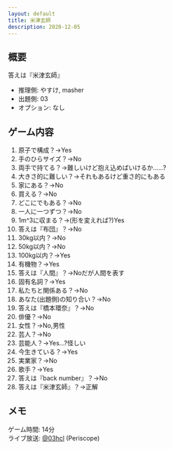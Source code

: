 ```yaml
---
layout: default
title: 米津玄師
description: 2020-12-05
---
```


## 概要

答えは『米津玄師』

- 推理側: やすけ, masher
- 出題側: 03
- オプション: なし

## ゲーム内容

1. 原子で構成？→Yes
2. 手のひらサイズ？→No
3. 両手で持てる？→難しいけど抱え込めばいけるか……?
4. 大きさ的に難しい？→それもあるけど重さ的にもある
5. 家にある？→No
6. 買える？→No
7. どこにでもある？→No
8. 一人に一つずつ？→No
9. 1m^3に収まる？→(形を変えれば?)Yes
10. 答えは『布団』？→No
11. 30kg以内？→No
12. 50kg以内？→No
13. 100kg以内？→Yes
14. 有機物？→Yes
15. 答えは『人間』？→Noだが人間を表す
16. 固有名詞？→Yes
17. 私たちと関係ある？→No
18. あなた(出題側)の知り合い？→No
19. 答えは『橋本環奈』？→No
20. 俳優？→No
21. 女性？→No,男性
22. 芸人？→No
23. 芸能人？→Yes…?怪しい
24. 今生きている？→Yes
25. 実業家？→No
26. 歌手？→Yes
27. 答えは『back number』？→No
28. 答えは『米津玄師』？→正解

## メモ

ゲーム時間: 14分  
ライブ放送: [@03hcl](https://www.periscope.tv/03hcl/1rmxPzdvQDYGN) (Periscope)
